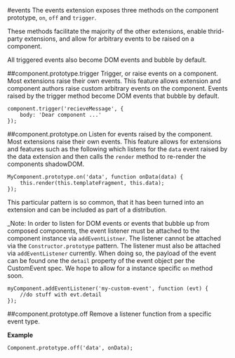 #events
The events extension exposes three methods on the component prototype, `on`, `off` and `trigger`.

These methods facilitate the majority of the other extensions, enable thrid-party extensions, and allow for arbitrary events to be raised on a component.

All triggered events also become DOM events and bubble by default.

##component.prototype.trigger
Trigger, or raise events on a component. Most extensions raise their own events. This feature allows extension and component authors raise custom arbitrary events on the component. Events raised by the trigger method become DOM events that bubble by default.

```
component.trigger('recieveMessage', {
    body: 'Dear component ...'
});
```

##component.prototype.on
Listen for events raised by the component. Most extensions raise their own events. This feature allows for extensions and features such as the following which listens for the `data` event raised by the data extension and then calls the `render` method to re-render the components shadowDOM.

```
MyComponent.prototype.on('data', function onData(data) {
    this.render(this.templateFragment, this.data);
});
```

This particular pattern is so common, that it has been turned into an extension and can be included as part of a distribution.

_Note: In order to listen for DOM events or events that bubble up from composed components, the event listener must be attached to the component instance via `addEventListner`. The listener cannot be attached via the `Constructor.prototype` pattern. The listener must also be attached via `addEventListener` currently. When doing so, the payload of the event can be found one the `detail` property of the event object per the CustomEvent spec. We hope to allow for a instance specific `on` method soon.

```
myComponent.addEventListener('my-custom-event', function (evt) {
    //do stuff with evt.detail
});
```

##component.prototype.off
Remove a listener function from a specific event type.

__Example__

```
Component.prototype.off('data', onData);
```
